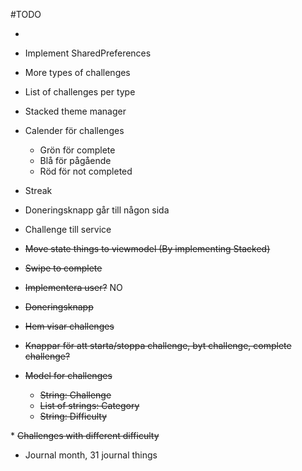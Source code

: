 #TODO

* 
* Implement SharedPreferences
* More types of challenges
* List of challenges per type
* Stacked theme manager
* Calender för challenges
    * Grön för complete
    * Blå för pågående
    * Röd för not completed
* Streak 
* Doneringsknapp går till någon sida
* Challenge till service



* <s>Move state things to viewmodel (By implementing Stacked)</s>
* <s>Swipe to complete</s>
* <s>Implementera user?</s> NO

* <s>Doneringsknapp</s>

* <s>Hem visar challenges</s>
* <s>Knappar för att starta/stoppa challenge, byt challenge, complete challenge?</s>
* <s>Model for challenges 
    * String: Challenge
    * List of strings: Category
    * String: Difficulty 
</s>
* <s>Challenges with different difficulty</s>

* Journal month, 31 journal things